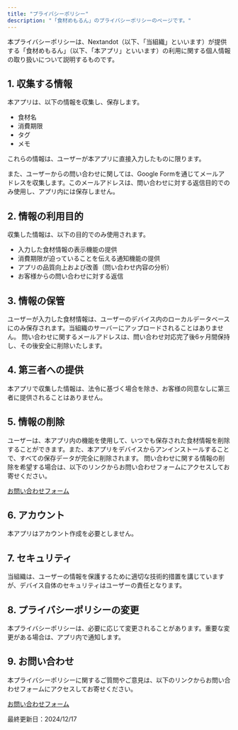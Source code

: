 ```yaml
---
title: "プライバシーポリシー"
description: "「食材めもるん」のプライバシーポリシーのページです。"
---
```


本プライバシーポリシーは、Nextandot（以下、「当組織」といいます）が提供する「食材めもるん」（以下、「本アプリ」といいます）の利用に関する個人情報の取り扱いについて説明するものです。

## 1. 収集する情報
本アプリは、以下の情報を収集し、保存します。
- 食材名
- 消費期限
- タグ
- メモ

これらの情報は、ユーザーが本アプリに直接入力したものに限ります。

また、ユーザーからの問い合わせに関しては、Google Formを通じてメールアドレスを収集します。このメールアドレスは、問い合わせに対する返信目的でのみ使用し、アプリ内には保存しません。

## 2. 情報の利用目的
収集した情報は、以下の目的でのみ使用されます。
- 入力した食材情報の表示機能の提供
- 消費期限が迫っていることを伝える通知機能の提供
- アプリの品質向上および改善（問い合わせ内容の分析）
- お客様からの問い合わせに対する返信

## 3. 情報の保管
ユーザーが入力した食材情報は、ユーザーのデバイス内のローカルデータベースにのみ保存されます。当組織のサーバーにアップロードされることはありません。
問い合わせに関するメールアドレスは、問い合わせ対応完了後6ヶ月間保持し、その後安全に削除いたします。

## 4. 第三者への提供
本アプリで収集した情報は、法令に基づく場合を除き、お客様の同意なしに第三者に提供されることはありません。

## 5. 情報の削除
ユーザーは、本アプリ内の機能を使用して、いつでも保存された食材情報を削除することができます。また、本アプリをデバイスからアンインストールすることで、すべての保存データが完全に削除されます。
問い合わせに関する情報の削除を希望する場合は、以下のリンクからお問い合わせフォームにアクセスしてお寄せください。

[お問い合わせフォーム](https://forms.gle/AgZa47mhCY9UQVtk6)

## 6. アカウント
本アプリはアカウント作成を必要としません。

## 7. セキュリティ
当組織は、ユーザーの情報を保護するために適切な技術的措置を講じていますが、デバイス自体のセキュリティはユーザーの責任となります。

## 8. プライバシーポリシーの変更
本プライバシーポリシーは、必要に応じて変更されることがあります。重要な変更がある場合は、アプリ内で通知します。

## 9. お問い合わせ
本プライバシーポリシーに関するご質問やご意見は、以下のリンクからお問い合わせフォームにアクセスしてお寄せください。

[お問い合わせフォーム](https://forms.gle/AgZa47mhCY9UQVtk6)

最終更新日：2024/12/17
